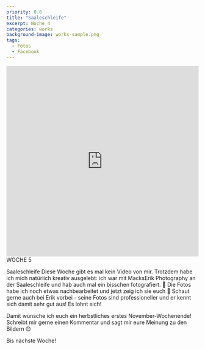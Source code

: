 ```yaml
---
priority: 0.6
title: "Saaleschleife"
excerpt: Woche 4
categories: works
background-image: works-sample.png
tags:
  - Fotos
  - Facebook
---
```

<span class="image featured"></span>
<iframe width="100%" height="500px" src="https://www.facebook.com/marika.gedankenlos/posts/1879133182100913" frameborder="0" allow="autoplay; encrypted-media" allowfullscreen></iframe>
WOCHE 5

Saaleschleife
Diese Woche gibt es mal kein Video von mir. Trotzdem habe ich mich natürlich kreativ ausgelebt: ich war mit MacksErik Photography an der Saaleschleife und hab auch mal ein bisschen fotografiert. 📸
Die Fotos habe ich noch etwas nachbearbeitet und jetzt zeig ich sie euch 🤗
Schaut gerne auch bei Erik vorbei - seine Fotos sind professioneller und er kennt sich damit sehr gut aus! Es lohnt sich!

Damit wünsche ich euch ein herbstliches erstes November-Wochenende!
Schreibt mir gerne einen Kommentar und sagt mir eure Meinung zu den Bildern 😊

Bis nächste Woche!
